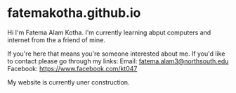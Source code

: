 # fatemakotha.github.io

Hi I'm Fatema Alam Kotha. I'm currently learning abput computers and internet from the a friend of mine.

If you're here that means you're someone interested about me. If you'd like to contact please go through my links:
Email: fatema.alam3@northsouth.edu
Facebook: https://www.facebook.com/kt047

My website is currently uner construction.
